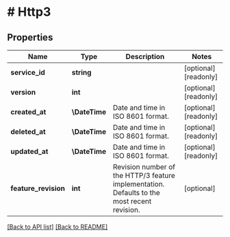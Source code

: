 # # Http3

## Properties

Name | Type | Description | Notes
------------ | ------------- | ------------- | -------------
**service_id** | **string** |  | [optional] [readonly] 
**version** | **int** |  | [optional] [readonly] 
**created_at** | **\DateTime** | Date and time in ISO 8601 format. | [optional] [readonly] 
**deleted_at** | **\DateTime** | Date and time in ISO 8601 format. | [optional] [readonly] 
**updated_at** | **\DateTime** | Date and time in ISO 8601 format. | [optional] [readonly] 
**feature_revision** | **int** | Revision number of the HTTP/3 feature implementation. Defaults to the most recent revision. | [optional] 


[[Back to API list]](../../README.md#endpoints) [[Back to README]](../../README.md)
